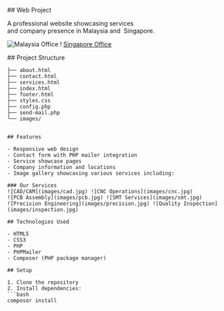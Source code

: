 


## Web Project

A professional website showcasing services 
and company presence in Malaysia and 
Singapore.

![Malaysia Office](images/malaysia.png) !
[Singapore Office](images/singapore.png)

## Project Structure

```
├── about.html
├── contact.html
├── services.html
├── index.html
├── footer.html
├── styles.css
├── config.php
├── send-mail.php
└── images/


## Features

- Responsive web design
- Contact form with PHP mailer integration
- Service showcase pages
- Company information and locations
- Image gallery showcasing various services including:

### Our Services
![CAD/CAM](images/cad.jpg) ![CNC Operations](images/cnc.jpg)
![PCB Assembly](images/pcb.jpg) ![SMT Services](images/smt.jpg)
![Precision Engineering](images/precision.jpg) ![Quality Inspection](images/inspection.jpg)

## Technologies Used

- HTML5
- CSS3
- PHP
- PHPMailer
- Composer (PHP package manager)

## Setup

1. Clone the repository
2. Install dependencies:
```bash
composer install
